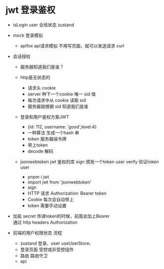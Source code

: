 # jwt 登录鉴权
- isLogin user 全局状态 zustand 
- mock 登录模拟
   - apifox api请求模拟
   不用写页面，就可以发送请求 
   curl 

- 会话授权
  - 服务器知道我们是谁？
  - http是无状态的
     - 请求头 cookie 
     - server 种下一个cookie 唯一 sid 值 
     - 每次请求中从 cookie 读取 sid
     - 服务器就根据 sid 知道我们是谁

  - 登录和用户鉴权方案JWT
    - {id: 112, username: 'good',level:4}
    - 一种算法 生成一个hash 串
    - token 服务器端令牌
    - 带上token
    - decode 解码

  - jsonwebtoken
    jwt 鉴权的库
    sign 颁发一个token user
    verify 验证token user
    - pnpm i jwt
    - import jwt from 'jsonwebtoken'
    - sign
    - HTTP 请求 Authorization: Bearer token
    - Cookie 每次会自动带上
    - token 需要手动设置

- 加盐
   secret
   传递token的时候，前面会加上Bearer  
   通过 http headers Authorization 

- 前端的用户权限状态 流程
  - zustand 
     登录、user useUserStore、
  - 登录页面 
     受控或非受控组件
  - 路由
     路由守卫
  - api 
    